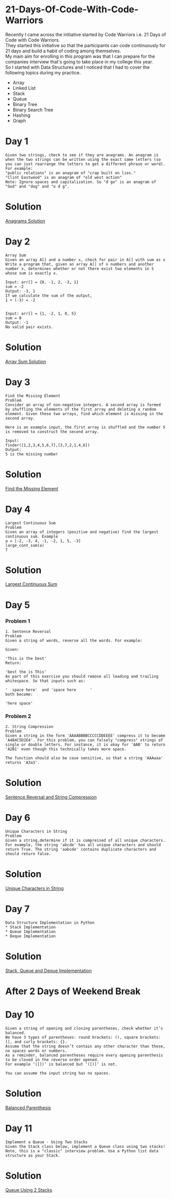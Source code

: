 # 21-Days-Of-Code-With-Code-Warriors
Recently I came across the initiative started by Code Warriors i.e. 21 Days of Code with Code Warriors.<br/> They started this initiative so that the participants can code continuously for 21 days and build a habit of coding among themselves.<br/> 
My main aim for enrolling in this program was that I can prepare for the companies interview that's going to take place in my college this year.<br/>
So I started with Data Structures and I noticed that I had to cover the following topics during my practice.<br/>
* Array
* Linked List
* Stack
* Queue
* Binary Tree
* Binary Search Tree
* Hashing
* Graph
# Day 1
```
Given two strings, check to see if they are anagrams. An anagram is when the two strings can be written using the exact same letters (so you can just rearrange the letters to get a different phrase or word).
For example:
"public relations" is an anagram of "crap built on lies."
"Clint Eastwood" is an anagram of "old west action"
Note: Ignore spaces and capitalization. So "d go" is an anagram of "God" and "dog" and "o d g".
```
# Solution
[Anagrams Solution](https://github.com/mayank8200/21-Days-Of-Code-With-Code-Warriors/blob/master/Day%201%20-%20Anagrams.ipynb)

# Day 2
```
Array Sum
Given an array A[] and a number x, check for pair in A[] with sum as x
Write a program that, given an array A[] of n numbers and another number x, determines whether or not there exist two elements in S whose sum is exactly x.

Input: arr[] = {0, -1, 2, -3, 1}
sum = -2
Output: -3, 1
If we calculate the sum of the output,
1 + (-3) = -2


Input: arr[] = {1, -2, 1, 0, 5}
sum = 0
Output: -1
No valid pair exists.
```
# Solution
[Array Sum Solution](https://github.com/mayank8200/21-Days-Of-Code-With-Code-Warriors/blob/master/Day%202%20-%20Array%20Sum.ipynb)

# Day 3
```
Find the Missing Element
Problem
Consider an array of non-negative integers. A second array is formed by shuffling the elements of the first array and deleting a random element. Given these two arrays, find which element is missing in the second array.

Here is an example input, the first array is shuffled and the number 5 is removed to construct the second array.

Input:
finder([1,2,3,4,5,6,7],[3,7,2,1,4,6]) 
Output:
5 is the missing number
```
# Solution
[Find the Missing Element](https://github.com/mayank8200/21-Days-Of-Code-With-Code-Warriors/blob/master/Day%203%20-%20Find%20the%20Missing%20Element%20.ipynb)

# Day 4
```
Largest Continuous Sum
Problem
Given an array of integers (positive and negative) find the largest continuous sum. Example
a = [-2, -3, 4, -1, -2, 1, 5, -3]
large_cont_sum(a)
7
```
# Solution
[Largest Continuous Sum](https://github.com/mayank8200/21-Days-Of-Code-With-Code-Warriors/blob/master/Day%204%20-%20Largest%20Continuous%20Sum%20.ipynb)

# Day 5
### Problem 1
```
1. Sentence Reversal
Problem
Given a string of words, reverse all the words. For example:

Given:

'This is the best'
Return:

'best the is This'
As part of this exercise you should remove all leading and trailing whitespace. So that inputs such as:

'  space here'  and 'space here      '
both become:

'here space'
```
### Problem 2
```
2. String Compression
Problem
Given a string in the form 'AAAABBBBCCCCCDDEEEE' compress it to become 'A4B4C5D2E4'. For this problem, you can falsely "compress" strings of single or double letters. For instance, it is okay for 'AAB' to return 'A2B1' even though this technically takes more space.

The function should also be case sensitive, so that a string 'AAAaaa' returns 'A3a3'.
```
# Solution
[Sentence Reversal and String Compression](https://github.com/mayank8200/21-Days-Of-Code-With-Code-Warriors/blob/master/Day%205%20-%20Sentence%20Reversal%20and%20String%20Compression.ipynb)


# Day 6
```
Unique Characters in String
Problem
Given a string,determine if it is compreised of all unique characters. For example, the string 'abcde' has all unique characters and should return True. The string 'aabcde' contains duplicate characters and should return false.
```
# Solution
[Unique Characters in String](https://github.com/mayank8200/21-Days-Of-Code-With-Code-Warriors/blob/master/Day%206%20-%20Unique%20Characters%20in%20a%20String.ipynb)


# Day 7
```
Data Structure Implementation in Python
* Stack Implementation
* Queue Implementation
* Deque Implementation
```
# Solution
[Stack, Queue and Deque Implementation](https://github.com/mayank8200/21-Days-Of-Code-With-Code-Warriors/blob/master/Day%207%20-%20Stack%2C%20Queue%20and%20Deque%20Implementation.ipynb)

# After 2 Days of Weekend Break

# Day 10
```
Given a string of opening and closing parentheses, check whether it’s balanced.
We have 3 types of parentheses: round brackets: (), square brackets: [], and curly brackets: {}.
Assume that the string doesn’t contain any other character than these, no spaces words or numbers. 
As a reminder, balanced parentheses require every opening parenthesis to be closed in the reverse order opened. 
For example ‘([])’ is balanced but ‘([)]’ is not. 

You can assume the input string has no spaces.
```
# Solution
[Balanced Parenthesis](https://github.com/mayank8200/21-Days-Of-Code-With-Code-Warriors/blob/master/Day%2010%20-%20Balanced%20Parenthesis%20using%20Stack.ipynb)


# Day 11
```
Implement a Queue - Using Two Stacks
Given the Stack class below, implement a Queue class using two stacks! Note, this is a "classic" interview problem. Use a Python list data structure as your Stack.
```
# Solution
[Queue Using 2 Stacks](https://github.com/mayank8200/21-Days-Of-Code-With-Code-Warriors/blob/master/Day%2011%20-%20Implement%20Queue%20using%202%20stacks.ipynb)
